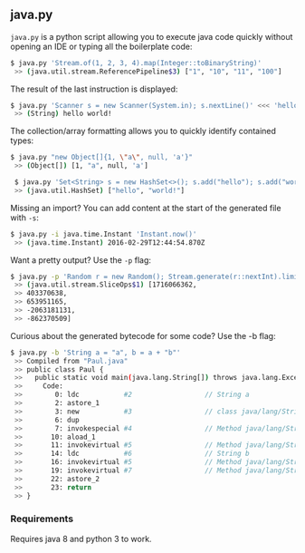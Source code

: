 ## java.py

`java.py` is a python script allowing you to execute java code quickly without opening an IDE
or typing all the boilerplate code:

```sh
$ java.py 'Stream.of(1, 2, 3, 4).map(Integer::toBinaryString)'
 >> (java.util.stream.ReferencePipeline$3) ["1", "10", "11", "100"]
```

The result of the last instruction is displayed:
```sh
$ java.py 'Scanner s = new Scanner(System.in); s.nextLine()' <<< 'hello world!'
 >> (String) hello world!
```

The collection/array formatting allows you to quickly identify contained types:
```sh
$ java.py "new Object[]{1, \"a\", null, 'a'}"
 >> (Object[]) [1, "a", null, 'a']

 $ java.py 'Set<String> s = new HashSet<>(); s.add("hello"); s.add("world!"); s'
 >> (java.util.HashSet) ["hello", "world!"]
```

Missing an import? You can add content at the start of the generated file with `-s`:
```sh
$ java.py -i java.time.Instant 'Instant.now()'
 >> (java.time.Instant) 2016-02-29T12:44:54.870Z
```

Want a pretty output? Use the `-p` flag:
```sh
$ java.py -p 'Random r = new Random(); Stream.generate(r::nextInt).limit(5)'
 >> (java.util.stream.SliceOps$1) [1716066362,
 >> 403370638,
 >> 653951165,
 >> -2063181131,
 >> -862370509]
```

Curious about the generated bytecode for some code? Use the -b flag:
```sh
$ java.py -b 'String a = "a", b = a + "b"'
 >> Compiled from "Paul.java"
 >> public class Paul {
 >>   public static void main(java.lang.String[]) throws java.lang.Exception;
 >>     Code:
 >>        0: ldc           #2                  // String a
 >>        2: astore_1
 >>        3: new           #3                  // class java/lang/StringBuilder
 >>        6: dup
 >>        7: invokespecial #4                  // Method java/lang/StringBuilder."<init>":()V
 >>       10: aload_1
 >>       11: invokevirtual #5                  // Method java/lang/StringBuilder.append:(Ljava/lang/String;)Ljava/lang/StringBuilder;
 >>       14: ldc           #6                  // String b
 >>       16: invokevirtual #5                  // Method java/lang/StringBuilder.append:(Ljava/lang/String;)Ljava/lang/StringBuilder;
 >>       19: invokevirtual #7                  // Method java/lang/StringBuilder.toString:()Ljava/lang/String;
 >>       22: astore_2
 >>       23: return
 >> }
```

### Requirements

Requires java 8 and python 3 to work.
